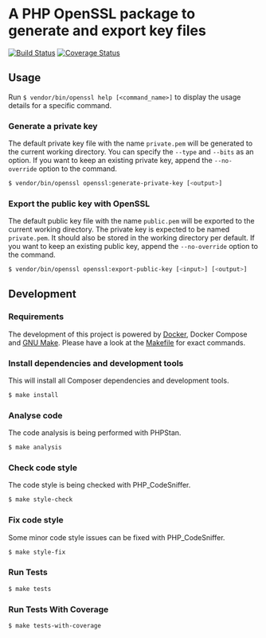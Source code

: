 # A PHP OpenSSL package to generate and export key files 

[![Build Status](https://travis-ci.com/skriptfabrik/php-openssl.svg?branch=master)](https://travis-ci.com/skriptfabrik/php-openssl)
[![Coverage Status](https://coveralls.io/repos/github/skriptfabrik/php-openssl/badge.svg?branch=master)](https://coveralls.io/github/skriptfabrik/php-openssl?branch=master)

## Usage

Run `$ vendor/bin/openssl help [<command_name>]` to display the usage details for a specific command.

### Generate a private key

The default private key file with the name `private.pem` will be generated to the current working directory. You can
specify the `--type` and `--bits` as an option. If you want to keep an existing private key, append the `--no-override`
option to the command.

```bash
$ vendor/bin/openssl openssl:generate-private-key [<output>]
```

### Export the public key with OpenSSL

The default public key file with the name `public.pem` will be exported to the current working directory. The private
key is expected to be named `private.pem`. It should also be stored in the working directory per default. If you want to
keep an existing public key, append the `--no-override` option to the command.

```bash
$ vendor/bin/openssl openssl:export-public-key [<input>] [<output>]
```

## Development

### Requirements

The development of this project is powered by [Docker](https://www.docker.com/), Docker Compose and
[GNU Make](http://www.gnu.org/software/make). Please have a look at the [Makefile](Makefile) for exact commands.

### Install dependencies and development tools

This will install all Composer dependencies and development tools. 

```bash
$ make install
```

### Analyse code

The code analysis is being performed with PHPStan.

```bash
$ make analysis
```

### Check code style

The code style is being checked with PHP_CodeSniffer.

```bash
$ make style-check
```

### Fix code style

Some minor code style issues can be fixed with PHP_CodeSniffer.

```bash
$ make style-fix
```

### Run Tests

```bash
$ make tests
```

### Run Tests With Coverage

```bash
$ make tests-with-coverage
```
